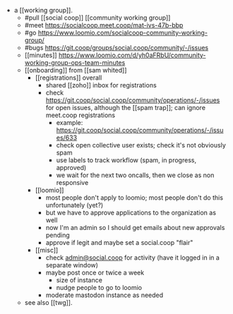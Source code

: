 - a [[working group]].
  - #pull [[social coop]] [[community working group]]
  - #meet https://socialcoop.meet.coop/mat-ivs-47b-bbp
  - #go https://www.loomio.com/socialcoop-community-working-group/
  - #bugs https://git.coop/groups/social.coop/community/-/issues
  - [[minutes]] https://www.loomio.com/d/yh0aFRbU/community-working-group-ops-team-minutes
  - [[onboarding]] from [[sam whited]]
    - [[registrations]] overall
      - shared [[zoho]] inbox for registrations
      - check https://git.coop/social.coop/community/operations/-/issues for open issues, although the [[spam trap]]; can ignore meet.coop registrations
        - example: https://git.coop/social.coop/community/operations/-/issues/633
        - check open collective user exists; check it's not obviously spam
        - use labels to track workflow (spam, in progress, approved)
        - we wait for the next two oncalls, then we close as non responsive
    - [[loomio]]
      - most people don't apply to loomio; most people don't do this unfortunately (yet?)
      - but we have to approve applications to the organization as well
      - now I'm an admin so I should get emails about new approvals pending
      - approve if legit and maybe set a social.coop "flair"
    - [[misc]]
      - check admin@social.coop for activity (have it logged in in a separate window)
      - maybe post once or twice a week
        - size of instance
        - nudge people to go to loomio
      - moderate mastodon instance as needed
  - see also [[twg]].
